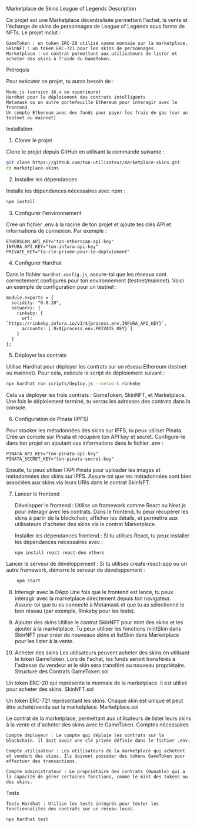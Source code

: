 Marketplace de Skins League of Legends
Description

Ce projet est une Marketplace décentralisée permettant l'achat, la vente et l'échange de skins de personnages de League of Legends sous forme de NFTs. Le projet inclut :

    GameToken : un token ERC-20 utilisé comme monnaie sur la marketplace.
    SkinNFT : un token ERC-721 pour les skins de personnages.
    Marketplace : un contrat permettant aux utilisateurs de lister et acheter des skins à l'aide du GameToken.

Prérequis

Pour exécuter ce projet, tu auras besoin de :

    Node.js (version 16.x ou supérieure)
    Hardhat pour le déploiement des contrats intelligents
    Metamask ou un autre portefeuille Ethereum pour interagir avec le frontend
    Un compte Ethereum avec des fonds pour payer les frais de gas (sur un testnet ou mainnet)

Installation
1. Cloner le projet

Clone le projet depuis GitHub en utilisant la commande suivante :
```Bash
git clone https://github.com/ton-utilisateur/marketplace-skins.git
cd marketplace-skins
```

2. Installer les dépendances

Installe les dépendances nécessaires avec npm :
```Bash
npm install
```

3. Configurer l'environnement

Crée un fichier .env à la racine de ton projet et ajoute tes clés API et informations de connexion. Par exemple :

```
ETHERSCAN_API_KEY="ton-etherscan-api-key"
INFURA_API_KEY="ton-infura-api-key"
PRIVATE_KEY="ta-clé-privée-pour-le-deploiement"
```

4. Configurer Hardhat

Dans le fichier `hardhat.config.js`, assure-toi que les réseaux sont correctement configurés pour ton environnement (testnet/mainnet). Voici un exemple de configuration pour un testnet :
```
module.exports = {
  solidity: "0.8.18",
  networks: {
    rinkeby: {
      url: `https://rinkeby.infura.io/v3/${process.env.INFURA_API_KEY}`,
      accounts: [`0x${process.env.PRIVATE_KEY}`]
    }
  }
};
```

5. Déployer les contrats

Utilise Hardhat pour déployer les contrats sur un réseau Ethereum (testnet ou mainnet). Pour cela, exécute le script de déploiement suivant :

```Bash
npx hardhat run scripts/deploy.js --network rinkeby
```

Cela va déployer les trois contrats : GameToken, SkinNFT, et Marketplace. Une fois le déploiement terminé, tu verras les adresses des contrats dans la console.

6. Configuration de Pinata (IPFS)

Pour stocker les métadonnées des skins sur IPFS, tu peux utiliser Pinata. Crée un compte sur Pinata et récupère ton API key et secret. Configure-le dans ton projet en ajoutant ces informations dans le fichier .env :
```
PINATA_API_KEY="ton-pinata-api-key"
PINATA_SECRET_KEY="ton-pinata-secret-key"
```
Ensuite, tu peux utiliser l'API Pinata pour uploader les images et métadonnées des skins sur IPFS. Assure-toi que tes métadonnées sont bien associées aux skins via leurs URIs dans le contrat SkinNFT.

7. Lancer le frontend

    Développer le frontend : Utilise un framework comme React ou Next.js pour interagir avec les contrats. Dans le frontend, tu peux récupérer les skins à partir de la blockchain, afficher les détails, et permettre aux utilisateurs d'acheter des skins via le contrat Marketplace.

    Installer les dépendances frontend : Si tu utilises React, tu peux installer les dépendances nécessaires avec :
    ```Bash
    npm install react react-dom ethers
    ```

Lancer le serveur de développement : Si tu utilises create-react-app ou un autre framework, démarre le serveur de développement :
```Bash
    npm start
```

8. Interagir avec la DApp
Une fois que le frontend est lancé, tu peux interagir avec la marketplace directement depuis ton navigateur. Assure-toi que tu es connecté à Metamask et que tu as sélectionné le bon réseau (par exemple, Rinkeby pour les tests).

9. Ajouter des skins
Utilise le contrat SkinNFT pour mint des skins et les ajouter à la marketplace. Tu peux utiliser les fonctions mintSkin dans SkinNFT pour créer de nouveaux skins et listSkin dans Marketplace pour les lister à la vente.

10. Acheter des skins
Les utilisateurs peuvent acheter des skins en utilisant le token GameToken. Lors de l'achat, les fonds seront transférés à l'adresse du vendeur et le skin sera transféré au nouveau propriétaire.
Structure des Contrats
GameToken.sol

Un token ERC-20 qui représente la monnaie de la marketplace. Il est utilisé pour acheter des skins.
SkinNFT.sol

Un token ERC-721 représentant les skins. Chaque skin est unique et peut être acheté/vendu sur la marketplace.
Marketplace.sol

Le contrat de la marketplace, permettant aux utilisateurs de lister leurs skins à la vente et d'acheter des skins avec le GameToken.
Comptes nécessaires

    Compte déployeur : Le compte qui déploie les contrats sur la blockchain. Il doit avoir une clé privée définie dans le fichier .env.

    Compte utilisateur : Les utilisateurs de la marketplace qui achètent et vendent des skins. Ils doivent posséder des tokens GameToken pour effectuer des transactions.

    Compte administrateur : Le propriétaire des contrats (Ownable) qui a la capacité de gérer certaines fonctions, comme le mint des tokens ou des skins.

Tests

    Tests Hardhat : Utilise les tests intégrés pour tester les fonctionnalités des contrats sur un réseau local.
```Bash
npx hardhat test
```